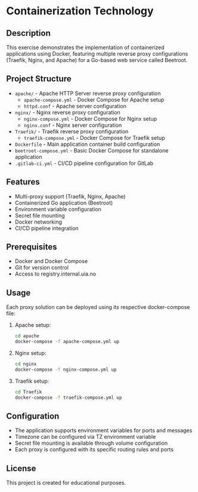# Containerization Technology

## Description
This exercise demonstrates the implementation of containerized applications using Docker, featuring multiple reverse proxy configurations (Traefik, Nginx, and Apache) for a Go-based web service called Beetroot.

## Project Structure
- `apache/` - Apache HTTP Server reverse proxy configuration
  - `apache-compose.yml` - Docker Compose for Apache setup
  - `httpd.conf` - Apache server configuration
- `nginx/` - Nginx reverse proxy configuration
  - `nginx-compose.yml` - Docker Compose for Nginx setup
  - `nginx.conf` - Nginx server configuration
- `Traefik/` - Traefik reverse proxy configuration
  - `traefik-compose.yml` - Docker Compose for Traefik setup
- `Dockerfile` - Main application container build configuration
- `beetroot-compose.yml` - Basic Docker Compose for standalone application
- `.gitlab-ci.yml` - CI/CD pipeline configuration for GitLab

## Features
- Multi-proxy support (Traefik, Nginx, Apache)
- Containerized Go application (Beetroot)
- Environment variable configuration
- Secret file mounting
- Docker networking
- CI/CD pipeline integration

## Prerequisites
- Docker and Docker Compose
- Git for version control
- Access to registry.internal.uia.no

## Usage
Each proxy solution can be deployed using its respective docker-compose file:

1. Apache setup:
   ```bash
   cd apache
   docker-compose -f apache-compose.yml up
   ```

2. Nginx setup:
   ```bash
   cd nginx
   docker-compose -f nginx-compose.yml up
   ```

3. Traefik setup:
   ```bash
   cd Traefik
   docker-compose -f traefik-compose.yml up
   ```

## Configuration
- The application supports environment variables for ports and messages
- Timezone can be configured via TZ environment variable
- Secret file mounting is available through volume configuration
- Each proxy is configured with its specific routing rules and ports


## License
This project is created for educational purposes.
